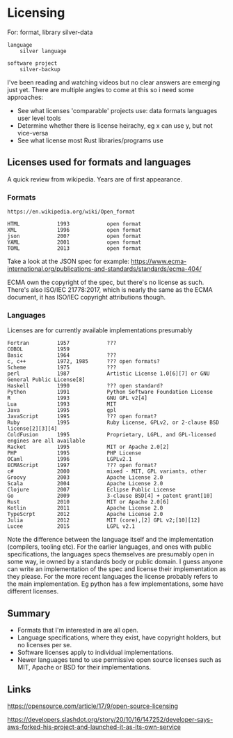 
Licensing
=========

For:
	format, library
		silver-data

	language
		silver language

	software project
		silver-backup



I've been reading and watching videos but no clear answers are emerging just yet.
There are multiple angles to come at this so i need some approaches:

* See what licenses 'comparable' projects use:
	data formats
	languages
	user level tools
* Determine whether there is license heirachy, eg x can use y, but not vice-versa
* See what license most Rust libraries/programs use



Licenses used for formats and languages
---------------------------------------
A quick review from wikipedia. Years are of first appearance.


### Formats
	https://en.wikipedia.org/wiki/Open_format

	HTML			1993			open format
	XML				1996			open format
	json 			200?			open format
	YAML			2001			open format
	TOML			2013			open format

Take a look at the JSON spec for example:
	https://www.ecma-international.org/publications-and-standards/standards/ecma-404/

ECMA own the copyright of the spec, but there's no license as such.
There's also ISO/IEC 21778:2017, which is nearly the same as the ECMA document, it has ISO/IEC copyright attributions though.


### Languages

Licenses are for currently available implementations presumably

	Fortran			1957			???
	COBOL			1959
	Basic			1964			???
	c, c++			1972, 1985		??? open formats?
	Scheme			1975			???
	perl			1987			Artistic License 1.0[6][7] or GNU General Public License[8]
	Haskell			1990			??? open standard?
	Python			1991			Python Software Foundation License
	R				1993			GNU GPL v2[4]
	Lua				1993			MIT
	Java			1995			gpl
	JavaScript		1995			??? open format?
	Ruby			1995			Ruby License, GPLv2, or 2-clause BSD license[2][3][4]
	ColdFusion		1995			Proprietary, LGPL, and GPL-licensed engines are all available
	Racket			1995			MIT or Apache 2.0[2]
	PHP				1995			PHP License
	OCaml 			1996			LGPLv2.1
	ECMAScript		1997			??? open format?
	c#				2000			mixed - MIT, GPL variants, other
	Groovy			2003			Apache License 2.0
	Scala			2004			Apache License 2.0
	Clojure			2007			Eclipse Public License
	Go				2009			3-clause BSD[4] + patent grant[10]
	Rust			2010			MIT or Apache 2.0[6]
	Kotlin			2011			Apache License 2.0
	TypeScrpt		2012			Apache License 2.0
	Julia			2012			MIT (core),[2] GPL v2;[10][12]
	Lucee			2015			LGPL v2.1


Note the difference between the language itself and the implementation (compilers, tooling etc).
For the earlier languages, and ones with public specifications, the languages specs themselves are presumably open in some way, ie owned by a standards body or public domain.
I guess anyone can write an implementation of the spec and license their implementation as they please.
For the more recent languages the license probably refers to the main implementation.
Eg python has a few implementations, some have different licenses.


Summary
-------

* Formats that I'm interested in are all open.
* Language specifications, where they exist, have copyright holders, but no licenses per se.
* Software licenses apply to individual implementations.
* Newer languages tend to use permissive open source licenses such as MIT, Apache or BSD for their implementations.



Links
-----

https://opensource.com/article/17/9/open-source-licensing

https://developers.slashdot.org/story/20/10/16/147252/developer-says-aws-forked-his-project-and-launched-it-as-its-own-service
